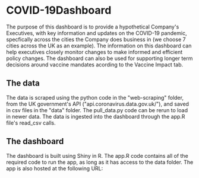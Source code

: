 # COVID-19Dashboard
The purpose of this dashboard is to provide a hypothetical Company's Executives, with key information and updates on the COVID-19 pandemic, specfically across the cities the Company does business in (we choose 7 cities across the UK as an example). The information on this dashboard can help executives closely monitor changes to make informed and efficient policy changes. The dashboard can also be used for supporting longer term decisions around vaccine mandates acording to the Vaccine Impact tab. 

## The data
The data is scraped using the python code in the "web-scraping" folder, from the UK government's API ("api.coronavirus.data.gov.uk/"), and saved in csv files in the "data" folder. The pull_data.py code can be rerun to load in newer data. The data is ingested into the dashboard through the app.R file's read_csv calls. 

## The dashboard
The dashboard is built using Shiny in R. The app.R code contains all of the required code to run the app, as long as it has access to the data folder.
The app is also hosted at the following URL: 

